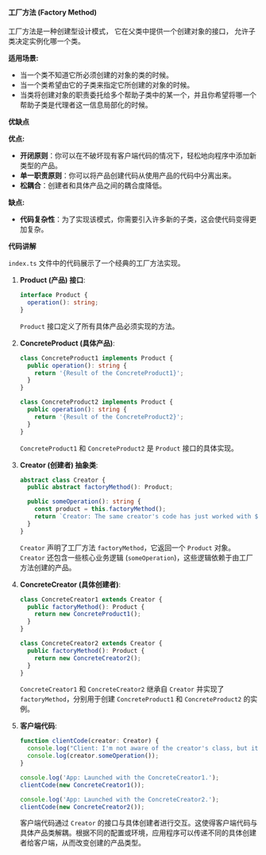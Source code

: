 #### 工厂方法 (Factory Method)

工厂方法是一种创建型设计模式， 它在父类中提供一个创建对象的接口， 允许子类决定实例化哪一个类。

**适用场景:**

*   当一个类不知道它所必须创建的对象的类的时候。
*   当一个类希望由它的子类来指定它所创建的对象的时候。
*   当类将创建对象的职责委托给多个帮助子类中的某一个，并且你希望将哪一个帮助子类是代理者这一信息局部化的时候。

**优缺点**

**优点:**

*   **开闭原则**：你可以在不破坏现有客户端代码的情况下，轻松地向程序中添加新类型的产品。
*   **单一职责原则**：你可以将产品创建代码从使用产品的代码中分离出来。
*   **松耦合**：创建者和具体产品之间的耦合度降低。

**缺点:**

*   **代码复杂性**：为了实现该模式，你需要引入许多新的子类，这会使代码变得更加复杂。

**代码讲解**

`index.ts` 文件中的代码展示了一个经典的工厂方法实现。

1.  **Product (产品) 接口**:
    ```typescript
    interface Product {
      operation(): string;
    }
    ```
    `Product` 接口定义了所有具体产品必须实现的方法。

2.  **ConcreteProduct (具体产品)**:
    ```typescript
    class ConcreteProduct1 implements Product {
      public operation(): string {
        return '{Result of the ConcreteProduct1}';
      }
    }

    class ConcreteProduct2 implements Product {
      public operation(): string {
        return '{Result of the ConcreteProduct2}';
      }
    }
    ```
    `ConcreteProduct1` 和 `ConcreteProduct2` 是 `Product` 接口的具体实现。

3.  **Creator (创建者) 抽象类**:
    ```typescript
    abstract class Creator {
      public abstract factoryMethod(): Product;

      public someOperation(): string {
        const product = this.factoryMethod();
        return `Creator: The same creator's code has just worked with ${product.operation()}`;
      }
    }
    ```
    `Creator` 声明了工厂方法 `factoryMethod`，它返回一个 `Product` 对象。`Creator` 还包含一些核心业务逻辑 (`someOperation`)，这些逻辑依赖于由工厂方法创建的产品。

4.  **ConcreteCreator (具体创建者)**:
    ```typescript
    class ConcreteCreator1 extends Creator {
      public factoryMethod(): Product {
        return new ConcreteProduct1();
      }
    }

    class ConcreteCreator2 extends Creator {
      public factoryMethod(): Product {
        return new ConcreteCreator2();
      }
    }
    ```
    `ConcreteCreator1` 和 `ConcreteCreator2` 继承自 `Creator` 并实现了 `factoryMethod`，分别用于创建 `ConcreteProduct1` 和 `ConcreteProduct2` 的实例。

5.  **客户端代码**:
    ```typescript
    function clientCode(creator: Creator) {
      console.log("Client: I'm not aware of the creator's class, but it still works.");
      console.log(creator.someOperation());
    }

    console.log('App: Launched with the ConcreteCreator1.');
    clientCode(new ConcreteCreator1());

    console.log('App: Launched with the ConcreteCreator2.');
    clientCode(new ConcreteCreator2());
    ```
    客户端代码通过 `Creator` 的接口与具体创建者进行交互。这使得客户端代码与具体产品类解耦。根据不同的配置或环境，应用程序可以传递不同的具体创建者给客户端，从而改变创建的产品类型。